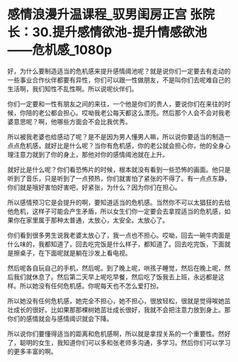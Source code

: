 # 感情浪漫升温课程_驭男闺房正宫 张院长：30.提升感情欲池-提升情感欲池——危机感_1080p

好，为什么要制造适当的危机感来提升感情阈池呢？就是说你们一定要去有走动的一些事业合作伙伴都要有异性，你们可以跟一性做朋友，不是叫你们去呢难自己的生活啊，我们知性不乱性啊。所以说呢伙伴们。

你们一定要和一性有朋友之间的来往，一个他是你们的贵人，要说你们在来往的时候，你陪的老公都会担心。哎呦我老公每天都这么漂亮。然后那个人会不会对我老婆意思呢？啊，他哪些方面会不会比我优秀。

所以被我老婆也给感动了呢？是不是因为男人懂男人嘛，所以说你要适当的制造一点点危机感，就好比是什么呢？当你有危机感，你的老公就会担心你，他的全身心理注意力就到了你的身上，那他对你的感情阈池就在上升。

就好比是什么呢？你们看恐怖片的时候，根本就没有看到一些恐怖的画面。他只是听到了音乐，只是听到了一点预热，你们就害怕了紧张的不得了。有一点点东静，你们就是哦好害怕好害吧，好紧张，为什么？因为你们在担心。

所以感情预习它是会提升的啊，要知道适当的危机感。当然你不可以太猖狂的去给他危机，这样子可能会产生矛盾，所以女生们你一定要会去拿捏适当的危机感，如果你在家里属于那种太普通，太放心，太安全。太放心了。

你们看到很多男生说我老婆太放心了，我一点也不担心。哎呦，回去一碗牛肉面是什么味的，我都知道了，回去吃完饭是什么样子，都知道了。回去吃完饭，下面就是擦桌子，在下面呢就是躺在沙发上看电视。

然后呢各自玩自己的手机，然后呢。到了晚上呢，哄孩子睡觉，然后在晚上呢，然后我们就休息了。然后第二天早上呢吃早餐，然后吃了饭我去上班，永远都是这样。所以她没有任何危机感。你呢每天也不怎么爱打扮。

所以她没有任何危机感，她完全不担心，她不担心，很放轻松，很就是觉得唉她茁壮成长的很好。比如果那那棵树她茁壮成长很好，我就不会把注意力放到身上。那你们的感情就会与感情阈识就会下降。

所以说你们要懂得适当的距离和危机感啊，所以就是拿捏关系的一个重要性。然好了，聪明的女生，我知道你们可以多和张老师多沟通，多学习。然后你们可以学习的更多丰富的啊。

